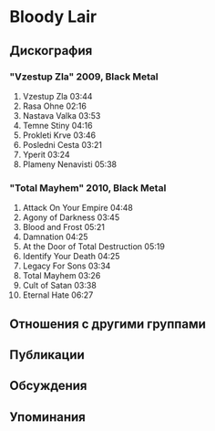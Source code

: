 # Bloody Lair



## Дискография

### "Vzestup Zla" 2009, Black Metal

1. Vzestup Zla  03:44    
2. Rasa Ohne  02:16  
3. Nastava Valka  03:53   
4. Temne Stiny  04:16   
5. Prokleti Krve  03:46    
6. Posledni Cesta  03:21    
7. Yperit  03:24   
8. Plameny Nenavisti  05:38

### "Total Mayhem" 2010, Black Metal

1. Attack On Your Empire  04:48    
2. Agony of Darkness  03:45    
3. Blood and Frost  05:21 
4. Damnation  04:25   
5. At the Door of Total Destruction  05:19 
6. Identify Your Death  04:25   
7. Legacy For Sons  03:34    
8. Total Mayhem  03:26    
9. Cult of Satan  03:38    
10. Eternal Hate  06:27 


## Отношения с другими группами


## Публикации


## Обсуждения


## Упоминания

